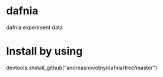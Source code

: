 # dafnia
dafnia experiment data

# Install by using

devtools::install_github("andreasnovotny/dafnia/tree/master")
